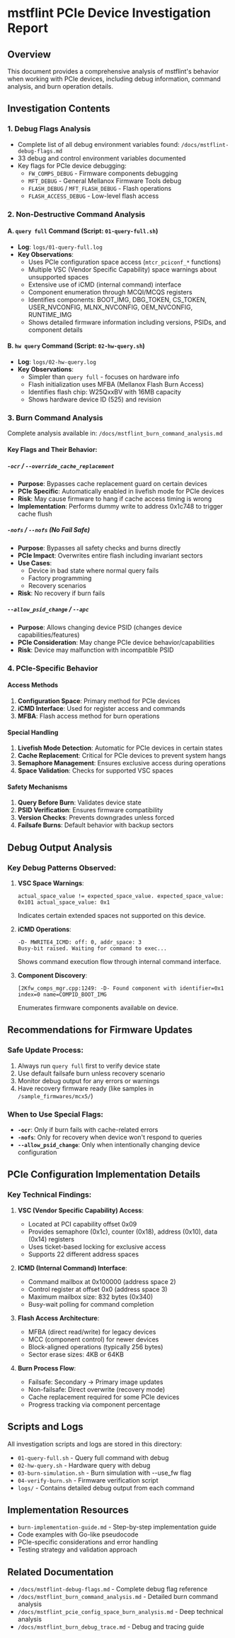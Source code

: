 # mstflint PCIe Device Investigation Report

## Overview

This document provides a comprehensive analysis of mstflint's behavior when working with PCIe devices, including debug information, command analysis, and burn operation details.

## Investigation Contents

### 1. Debug Flags Analysis
- Complete list of all debug environment variables found: `/docs/mstflint-debug-flags.md`
- 33 debug and control environment variables documented
- Key flags for PCIe device debugging:
  - `FW_COMPS_DEBUG` - Firmware components debugging
  - `MFT_DEBUG` - General Mellanox Firmware Tools debug
  - `FLASH_DEBUG` / `MFT_FLASH_DEBUG` - Flash operations
  - `FLASH_ACCESS_DEBUG` - Low-level flash access

### 2. Non-Destructive Command Analysis

#### A. `query full` Command (Script: `01-query-full.sh`)
- **Log**: `logs/01-query-full.log`
- **Key Observations**:
  - Uses PCIe configuration space access (`mtcr_pciconf_*` functions)
  - Multiple VSC (Vendor Specific Capability) space warnings about unsupported spaces
  - Extensive use of iCMD (internal command) interface
  - Component enumeration through MCQI/MCQS registers
  - Identifies components: BOOT_IMG, DBG_TOKEN, CS_TOKEN, USER_NVCONFIG, MLNX_NVCONFIG, OEM_NVCONFIG, RUNTIME_IMG
  - Shows detailed firmware information including versions, PSIDs, and component details

#### B. `hw query` Command (Script: `02-hw-query.sh`)
- **Log**: `logs/02-hw-query.log`
- **Key Observations**:
  - Simpler than `query full` - focuses on hardware info
  - Flash initialization uses MFBA (Mellanox Flash Burn Access)
  - Identifies flash chip: W25QxxBV with 16MB capacity
  - Shows hardware device ID (525) and revision

### 3. Burn Command Analysis

Complete analysis available in: `/docs/mstflint_burn_command_analysis.md`

#### Key Flags and Their Behavior:

##### `-ocr` / `--override_cache_replacement`
- **Purpose**: Bypasses cache replacement guard on certain devices
- **PCIe Specific**: Automatically enabled in livefish mode for PCIe devices
- **Risk**: May cause firmware to hang if cache access timing is wrong
- **Implementation**: Performs dummy write to address 0x1c748 to trigger cache flush

##### `-nofs` / `--nofs` (No Fail Safe)
- **Purpose**: Bypasses all safety checks and burns directly
- **PCIe Impact**: Overwrites entire flash including invariant sectors
- **Use Cases**:
  - Device in bad state where normal query fails
  - Factory programming
  - Recovery scenarios
- **Risk**: No recovery if burn fails

##### `--allow_psid_change` / `--apc`
- **Purpose**: Allows changing device PSID (changes device capabilities/features)
- **PCIe Consideration**: May change PCIe device behavior/capabilities
- **Risk**: Device may malfunction with incompatible PSID

### 4. PCIe-Specific Behavior

#### Access Methods
1. **Configuration Space**: Primary method for PCIe devices
2. **iCMD Interface**: Used for register access and commands
3. **MFBA**: Flash access method for burn operations

#### Special Handling
1. **Livefish Mode Detection**: Automatic for PCIe devices in certain states
2. **Cache Replacement**: Critical for PCIe devices to prevent system hangs
3. **Semaphore Management**: Ensures exclusive access during operations
4. **Space Validation**: Checks for supported VSC spaces

#### Safety Mechanisms
1. **Query Before Burn**: Validates device state
2. **PSID Verification**: Ensures firmware compatibility
3. **Version Checks**: Prevents downgrades unless forced
4. **Failsafe Burns**: Default behavior with backup sectors

## Debug Output Analysis

### Key Debug Patterns Observed:

1. **VSC Space Warnings**: 
   ```
   actual_space_value != expected_space_value. expected_space_value: 0x101 actual_space_value: 0x1
   ```
   Indicates certain extended spaces not supported on this device.

2. **iCMD Operations**:
   ```
   -D- MWRITE4_ICMD: off: 0, addr_space: 3
   Busy-bit raised. Waiting for command to exec...
   ```
   Shows command execution flow through internal command interface.

3. **Component Discovery**:
   ```
   [2Kfw_comps_mgr.cpp:1249: -D- Found component with identifier=0x1 index=0 name=COMPID_BOOT_IMG
   ```
   Enumerates firmware components available on device.

## Recommendations for Firmware Updates

### Safe Update Process:
1. Always run `query full` first to verify device state
2. Use default failsafe burn unless recovery scenario
3. Monitor debug output for any errors or warnings
4. Have recovery firmware ready (like samples in `/sample_firmwares/mcx5/`)

### When to Use Special Flags:
- **`-ocr`**: Only if burn fails with cache-related errors
- **`-nofs`**: Only for recovery when device won't respond to queries
- **`--allow_psid_change`**: Only when intentionally changing device configuration

## PCIe Configuration Implementation Details

### Key Technical Findings:

1. **VSC (Vendor Specific Capability) Access**:
   - Located at PCI capability offset 0x09
   - Provides semaphore (0x1c), counter (0x18), address (0x10), data (0x14) registers
   - Uses ticket-based locking for exclusive access
   - Supports 22 different address spaces

2. **ICMD (Internal Command) Interface**:
   - Command mailbox at 0x100000 (address space 2)
   - Control register at offset 0x0 (address space 3)
   - Maximum mailbox size: 832 bytes (0x340)
   - Busy-wait polling for command completion

3. **Flash Access Architecture**:
   - MFBA (direct read/write) for legacy devices
   - MCC (component control) for newer devices
   - Block-aligned operations (typically 256 bytes)
   - Sector erase sizes: 4KB or 64KB

4. **Burn Process Flow**:
   - Failsafe: Secondary → Primary image updates
   - Non-failsafe: Direct overwrite (recovery mode)
   - Cache replacement required for some PCIe devices
   - Progress tracking via component percentage

## Scripts and Logs

All investigation scripts and logs are stored in this directory:
- `01-query-full.sh` - Query full command with debug
- `02-hw-query.sh` - Hardware query with debug
- `03-burn-simulation.sh` - Burn simulation with --use_fw flag
- `04-verify-burn.sh` - Firmware verification script
- `logs/` - Contains detailed debug output from each command

## Implementation Resources

- `burn-implementation-guide.md` - Step-by-step implementation guide
- Code examples with Go-like pseudocode
- PCIe-specific considerations and error handling
- Testing strategy and validation approach

## Related Documentation
- `/docs/mstflint-debug-flags.md` - Complete debug flag reference
- `/docs/mstflint_burn_command_analysis.md` - Detailed burn command analysis
- `/docs/mstflint_pcie_config_space_burn_analysis.md` - Deep technical analysis
- `/docs/mstflint_burn_debug_trace.md` - Debug and tracing guide
